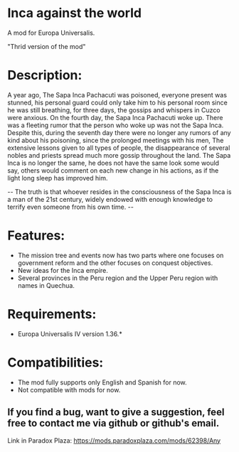 # Inca against the world
A mod for Europa Universalis.

"Thrid version of the mod"

# Description:
A year ago, The Sapa Inca Pachacuti was poisoned, everyone present was stunned, his personal guard could only take him to his personal room since he was still breathing, for three days, the gossips and whispers in Cuzco were anxious. On the fourth day, the Sapa Inca Pachacuti woke up. There was a fleeting rumor that the person who woke up was not the Sapa Inca. Despite this, during the seventh day there were no longer any rumors of any kind about his poisoning, since the prolonged meetings with his men, The extensive lessons given to all types of people, the disappearance of several nobles and priests spread much more gossip throughout the land. The Sapa Inca is no longer the same, he does not have the same look some would say, others would comment on each new change in his actions, as if the light long sleep has improved him.

-- The truth is that whoever resides in the consciousness of the Sapa Inca is a man of the 21st century, widely endowed with enough knowledge to terrify even someone from his own time. --


# Features:

- The mission tree and events now has two parts where one focuses on government reform and the other focuses on conquest objectives.
- New ideas for the Inca empire.
- Several provinces in the Peru region and the Upper Peru region with names in Quechua.


# Requirements:

- Europa Universalis IV version 1.36.*


# Compatibilities:

- The mod fully supports only English and Spanish for now.
- Not compatible with mods for now.


## If you find a bug, want to give a suggestion, feel free to contact me via github or github's email.

Link in Paradox Plaza: https://mods.paradoxplaza.com/mods/62398/Any
